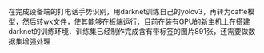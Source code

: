 在完成设备端的打电话手势识别，用darknet训练自己的yolov3，再转为caffe模型，然后转wk文件，使其能够在板端运行．目前在装有GPU的新主机上在搭建darknet的训练环境．训练集已经制作完成含有带标签的图片891张，还需要做数据集增强处理